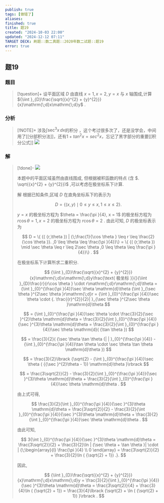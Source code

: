 ```yaml
---
publish: true
tags: [做错了]
aliases: 
finished: true
title: 题19
created: "2024-10-03 22:00"
updated: "2024-12-12 07:11"
TARGET DECK: 刷题::数二真题::2020年数二试题::题19
error: true
---
```

## 题19
### 题目
> [!question]+
> 设平面区域 $D$ 由直线 $x = 1, x = 2, y = x$ 与 $x$ 轴围成,计算 ${\iint }_{D}\frac{\sqrt{{x}^{2} + {y}^{2}}}{x}\mathrm{\;d}x\mathrm{\;d}y$ .
### 分析
> [!NOTE]+
> 涉及$\int \sec ^{3} x \, dx$的积分 ，这个考过很多次了，还是没学会，中间用了[[分部积分法]]，还有$1+tan^{2}x=sec^{2}x$，忘记了黑字部分的重要[[积分公式]]
> ![](https://img.hwenyi.live/202412121405469.webp)
### 解
> [!done]-
> ![](https://img.hwenyi.live/202409302017992.webp)
> 
> 本题中的平面区域虽然由直线围成, 但根据被积函数的特点 (含 $. \sqrt{{x}^{2} + {y}^{2}})$ ,可以考虑在极坐标系下计算.
> 
> 解 根据已知条件,区域 $D$ 在直角坐标系下的表示为
> 
> $$
> D = \{ ( {x, y}) \mid 0 \leq y \leq x,1 \leq x \leq 2\} .
> $$
> 
> $y = x$ 的极坐标方程为 $\theta = \frac{\pi }{4}, x = 1$ 的极坐标方程为 $r\cos \theta = 1, x = 2$ 的极坐标方程为 $r\cos \theta = 2$ . 由此可知, $D$ 的极坐标表示为
> 
> $$
> D = \{ {( {r,\theta }) | {\;\frac{1}{\cos \theta } \leq r \leq \frac{2}{\cos \theta }}. ,0 \leq \theta \leq \frac{\pi }{4}}\} = \{ {( {r,\theta }) \mid \sec \theta \leq r \leq 2\sec \theta ,0 \leq \theta \leq \frac{\pi }{4}}\} .
> $$
> 
> 在极坐标系下计算所求二重积分.
> 
> $$
> {\iint }_{D}\frac{\sqrt{{x}^{2} + {y}^{2}}}{x}\mathrm{\;d}x\mathrm{\;d}y\frac{\text{ 极坐标 }}{}{\iint }_{D}\frac{r}{r\cos \theta } \cdot r\mathrm{\;d}r\mathrm{\;d}\theta = {\int }_{0}^{\frac{\pi }{4}}\sec \theta \mathrm{d}\theta {\int }_{\sec \theta }^{2\sec \theta }r\mathrm{\;d}r = {\int }_{0}^{\frac{\pi }{4}}\sec \theta \cdot {. \frac{{r}^{2}}{2}| }_{\sec \theta }^{2\sec \theta }\mathrm{d}\theta
> $$
> 
> $$
> = {\int }_{0}^{\frac{\pi }{4}}\sec \theta \cdot \frac{3}{2}{\sec }^{2}\theta \mathrm{d}\theta = \frac{3}{2}{\int }_{0}^{\frac{\pi }{4}}{\sec }^{3}\theta \mathrm{d}\theta = \frac{3}{2}{\int }_{0}^{\frac{\pi }{4}}\sec \theta \mathrm{d}( {\tan \theta })
> $$
> 
> $$
> = \frac{3}{2}( {\sec \theta \tan \theta {| | }_{0}^{\frac{\pi }{4}} - {\int }_{0}^{\frac{\pi }{4}}\tan \theta \cdot \sec \theta \tan \theta \mathrm{d}\theta })
> $$
> 
> $$
> = \frac{3}{2}\lbrack {\sqrt{2} - {\int }_{0}^{\frac{\pi }{4}}\sec \theta ( {{\sec }^{2}\theta - 1}) \mathrm{d}\theta }\rbrack
> $$
> 
> $$
> = \frac{3\sqrt{2}}{2} - \frac{3}{2}{\int }_{0}^{\frac{\pi }{4}}{\sec }^{3}\theta \mathrm{d}\theta + \frac{3}{2}{\int }_{0}^{\frac{\pi }{4}}\sec \theta \mathrm{d}\theta .
> $$
> 
> 由上式可得,
> 
> $$
> \frac{3}{2}{\int }_{0}^{\frac{\pi }{4}}{\sec }^{3}\theta \mathrm{d}\theta = \frac{3\sqrt{2}}{2} - \frac{3}{2}{\int }_{0}^{\frac{\pi }{4}}{\sec }^{3}\theta \mathrm{d}\theta + \frac{3}{2}{\int }_{0}^{\frac{\pi }{4}}\sec \theta \mathrm{d}\theta .
> $$
> 
> 由此可知,
> 
> $$
> 3{\int }_{0}^{\frac{\pi }{4}}{\sec }^{3}\theta \mathrm{d}\theta = \frac{3\sqrt{2}}{2} + \frac{3}{2}\ln | {\sec \theta + \tan \theta }| \cdot | {\;\begin{array}{l} \frac{\pi }{4} \\ 0 \end{array} = \frac{3\sqrt{2}}{2} + \frac{3}{2}\ln ( {\sqrt{2} + 1}) .}.
> $$
> 
> 因此,
> 
> $$
> {\iint }_{D}\frac{\sqrt{{x}^{2} + {y}^{2}}}{x}\mathrm{\;d}x\mathrm{\;d}y = \frac{3}{2}{\int }_{0}^{\frac{\pi }{4}}{\sec }^{3}\theta \mathrm{d}\theta = \frac{3\sqrt{2}}{4} + \frac{3}{4}\ln ( {\sqrt{2} + 1}) = \frac{3}{4}\lbrack {\sqrt{2} + \ln ( {\sqrt{2} + 1}) }\rbrack .
> $$